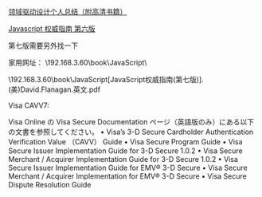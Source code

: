 [领域驱动设计个人总结（附高清书籍）](https://juejin.cn/post/6844904017399644168)

[Javascript 权威指南 第六版](https://github.com/wanlixi/javascript-learn-book/blob/master/%5BJavaScript%E6%9D%83%E5%A8%81%E6%8C%87%E5%8D%97(%E7%AC%AC%E4%B8%83%E7%89%88)%5D.(%E7%BE%8E)David.Flanagan.%E4%B8%AD%E6%96%87%E6%89%AB%E6%8F%8F%E7%89%88.pdf)

第七版需要另外找一下

家用网址：
\\192.168.3.60\book\JavaScript\

\\192.168.3.60\book\JavaScript\[JavaScript权威指南(第七版)].(美)David.Flanagan.英文.pdf


Visa CAVV7:

Visa Online の Visa Secure Documentation ページ（英語版のみ）にある以下の文書を参照してください。 
• Visa’s 3-D Secure Cardholder Authentication Verification Value （CAVV） Guide
• Visa Secure Program Guide
• Visa Secure Issuer Implementation Guide for 3-D Secure 1.0.2
• Visa Secure Merchant / Acquirer Implementation Guide for 3-D Secure 1.0.2
• Visa Secure Issuer Implementation Guide for EMV® 3-D Secure
• Visa Secure Merchant / Acquirer Implementation for EMV® 3-D Secure
• Visa Secure Dispute Resolution Guide
